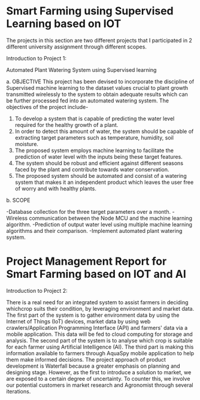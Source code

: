 # Smart Farming using Supervised Learning based on IOT
The projects in this section are two different projects that I participated in 2 different university assignment through different scopes. 

Introduction to Project 1:

Automated Plant Watering System using Supervised learning 

a. OBJECTIVE
This project has been devised to incorporate the discipline of Supervised machine learning to the dataset values crucial to plant growth transmitted wirelessly to the system to obtain adequate results which can be further processed fed into an automated watering system. The objectives of the project include-
1. To develop a system that is capable of predicting the water level required for the healthy growth of a plant.
2. In order to detect this amount of water, the system should be capable of extracting target parameters such as temperature, humidity, soil moisture. 
3. The proposed system employs machine learning to facilitate the prediction of water level with the inputs being these target features. 
4. The system should be robust and efficient against different seasons faced by the plant and contribute towards water conservation.
5. The proposed system should be automated and consist of a watering system that makes it an independent product which leaves the user free of worry and with healthy plants. 

b. SCOPE

-Database collection for the three target parameters over a month.
-Wireless communication between the Node MCU and the machine learning algorithm.
-Prediction of output water level using multiple machine learning algorithms and their comparison.
-Implement automated plant watering system.

# Project Management Report for Smart Farming based on IOT and AI

Introduction to Project 2:

There is a real need for an integrated system to assist farmers in deciding whichcrop suits their condition, by leveraging environment and market data. The first part
of the system is to gather environment data by using the Internet of Things (IoT) devices, market data by using web crawlers/Application Programming Interface (API) and farmers' data via a mobile application. This data will be fed to cloud computing for storage and analysis. The second part of the system is to analyse which crop is suitable for each farmer using Artificial Intelligence (AI). The third part is making this information available to farmers through AquaSpy mobile application to help them make informed decisions.
The project approach of product development is Waterfall because a greater emphasis on planning and designing stage. However, as the first to introduce a
solution to market, we are exposed to a certain degree of uncertainty. To counter this, we involve our potential customers in market research and Agronomist through
several iterations.
